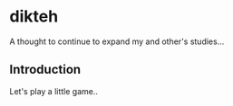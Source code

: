 # dikteh
A thought to continue to expand my and other's studies...

## Introduction
Let's play a little game..